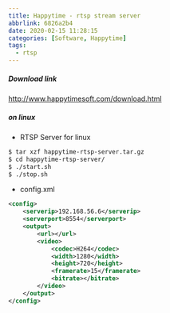 ```yaml
---
title: Happytime - rtsp stream server
abbrlink: 6826a2b4
date: 2020-02-15 11:28:15
categories: [Software, Happytime]
tags:
  - rtsp
---
```

##### Download link
http://www.happytimesoft.com/download.html

##### on linux
* RTSP Server for linux
```sh
$ tar xzf happytime-rtsp-server.tar.gz
$ cd happytime-rtsp-server/
$ ./start.sh
$ ./stop.sh
```
* config.xml
```xml
<config>
    <serverip>192.168.56.6</serverip>
    <serverport>8554</serverport>
    <output>
        <url></url>
        <video>
            <codec>H264</codec>
            <width>1280</width>
            <height>720</height>
            <framerate>15</framerate>
            <bitrate></bitrate>
        </video>
    </output>
</config>
```